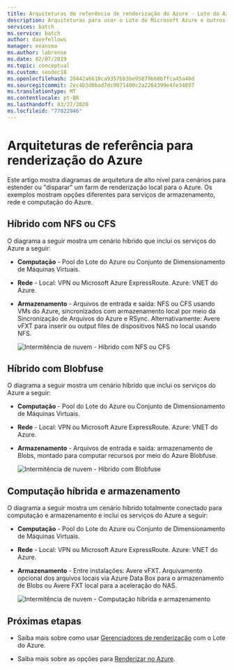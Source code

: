 ```yaml
---
title: Arquiteturas de referência de renderização do Azure - Lote do Azure
description: Arquiteturas para usar o Lote do Microsoft Azure e outros serviços do Azure para estender um farm de renderização local disparando na nuvem
services: batch
ms.service: batch
author: davefellows
manager: evansma
ms.author: labrenne
ms.date: 02/07/2019
ms.topic: conceptual
ms.custom: seodec18
ms.openlocfilehash: 20442a6618ca9357bb3be95879b68bffca45a40d
ms.sourcegitcommit: 2ec4b3d0bad7dc0071400c2a2264399e4fe34897
ms.translationtype: MT
ms.contentlocale: pt-BR
ms.lasthandoff: 03/27/2020
ms.locfileid: "77022946"
---
```

# <a name="reference-architectures-for-azure-rendering"></a>Arquiteturas de referência para renderização do Azure

Este artigo mostra diagramas de arquitetura de alto nível para cenários para estender ou "disparar" um farm de renderização local para o Azure. Os exemplos mostram opções diferentes para serviços de armazenamento, rede e computação do Azure.

## <a name="hybrid-with-nfs-or-cfs"></a>Híbrido com NFS ou CFS

O diagrama a seguir mostra um cenário híbrido que inclui os serviços do Azure a seguir:

* **Computação** - Pool do Lote do Azure ou Conjunto de Dimensionamento de Máquinas Virtuais.

* **Rede** - Local: VPN ou Microsoft Azure ExpressRoute. Azure: VNET do Azure.

* **Armazenamento** - Arquivos de entrada e saída: NFS ou CFS usando VMs do Azure, sincronizados com armazenamento local por meio da Sincronização de Arquivos do Azure e RSync. Alternativamente: Avere vFXT para inserir ou output files de dispositivos NAS no local usando NFS.

  ![Intermitência de nuvem - Híbrido com NFS ou CFS](./media/batch-rendering-architectures/hybrid-nfs-cfs-avere.png)

## <a name="hybrid-with-blobfuse"></a>Híbrido com Blobfuse

O diagrama a seguir mostra um cenário híbrido que inclui os serviços do Azure a seguir:

* **Computação** - Pool do Lote do Azure ou Conjunto de Dimensionamento de Máquinas Virtuais.

* **Rede** - Local: VPN ou Microsoft Azure ExpressRoute. Azure: VNET do Azure.

* **Armazenamento** - Arquivos de entrada e saída: armazenamento de Blobs, montado para computar recursos por meio do Azure Blobfuse.

  ![Intermitência de nuvem - Híbrido com Blobfuse](./media/batch-rendering-architectures/hybrid-blob-fuse.png)

## <a name="hybrid-compute-and-storage"></a>Computação híbrida e armazenamento

O diagrama a seguir mostra um cenário híbrido totalmente conectado para computação e armazenamento e inclui os serviços do Azure a seguir:

* **Computação** - Pool do Lote do Azure ou Conjunto de Dimensionamento de Máquinas Virtuais.

* **Rede** - Local: VPN ou Microsoft Azure ExpressRoute. Azure: VNET do Azure.

* **Armazenamento** - Entre instalações: Avere vFXT. Arquivamento opcional dos arquivos locais via Azure Data Box para o armazenamento de Blobs ou Avere FXT local para a aceleração do NAS.

  ![Intermitência de nuvem - Computação híbrida e armazenamento](./media/batch-rendering-architectures/hybrid-compute-storage-avere.png)


## <a name="next-steps"></a>Próximas etapas

* Saiba mais sobre como usar [Gerenciadores de renderização](batch-rendering-render-managers.md) com o Lote do Azure.

* Saiba mais sobre as opções para [Renderizar no Azure](batch-rendering-service.md).